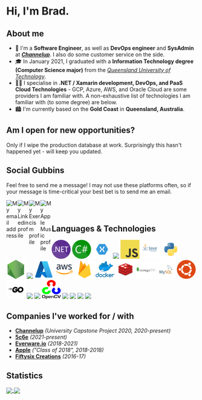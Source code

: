 # Hi, I'm Brad.

## About me
* 🏢 I'm a **Software Engineer**, as well as **DevOps engineer** and **SysAdmin** at [***Channelup***](https://channelup.com.au/). I also do some customer service on the side. 
* 🎓 In January 2021, I graduated with a **Information Technology degree (Computer Science major)** from the [*Queensland University of Technology*](https://www.qut.edu.au/). 
* 👨‍💻 I specialise in **.NET / Xamarin development, DevOps, and PaaS Cloud Technologies** - GCP, Azure, AWS, and Oracle Cloud are some providers I am familiar with. A non-exhaustive list of technologies I am familiar with (to some degree) are below.
* 🏙️ I'm currently based on the **Gold Coast** in **Queensland, Australia**.

## Am I open for new opportunities?

Only if I wipe the production database at work. Surprisingly this hasn't happened yet - will keep you updated. 
 
## Social Gubbins

Feel free to send me a message! I may not use these platforms often, so if your message is time-critical your best bet is to send me an email. 


<a href="mailto:hello@bradfuller.xyz">
  <img align="left" alt="My email address" width="30px" src="https://cdn.jsdelivr.net/npm/simple-icons@5.19.0/icons/gmail.svg"/>
</a>
<a href="https://www.linkedin.com/in/bradfuller1/">
  <img align="left" alt="My Linkedin profile" width="30px" src="https://cdn.jsdelivr.net/npm/simple-icons@5.19.0/icons/linkedin.svg" />
</a>
<a href="https://exercism.org/profiles/BradF-99">
  <img align="left" alt="My Exercism profile" width="30px" src="https://cdn.jsdelivr.net/npm/simple-icons@5.19.0/icons/exercism.svg" />
</a>
<a href="https://music.apple.com/profile/bradf99">
  <img align="left" alt="My Apple Music profile" width="30px" src="https://cdn.jsdelivr.net/npm/simple-icons@5.19.0/icons/applemusic.svg"/>
</a>

<br/><br/>


## Languages & Technologies

<code><img height="50" src="https://raw.githubusercontent.com/github/explore/93d8a67084f94b2a444e510199a6e7622e5b09a3/topics/dotnet/dotnet.png"></code>
<code><img height="50" src="https://raw.githubusercontent.com/github/explore/80688e429a7d4ef2fca1e82350fe8e3517d3494d/topics/csharp/csharp.png"></code>
<code><img height="50" src="https://raw.githubusercontent.com/github/explore/80688e429a7d4ef2fca1e82350fe8e3517d3494d/topics/xamarin/xamarin.png"></code>
<code><img height="50" src="https://adrientorris.github.io/wwwroot/images/blazor/logo-blazor.png"></code>
<code><img height="50" src="https://raw.githubusercontent.com/github/explore/80688e429a7d4ef2fca1e82350fe8e3517d3494d/topics/javascript/javascript.png"></code>
<code><img height="50" src="https://raw.githubusercontent.com/github/explore/80688e429a7d4ef2fca1e82350fe8e3517d3494d/topics/java/java.png"></code>
<code><img height="50" src="https://raw.githubusercontent.com/github/explore/80688e429a7d4ef2fca1e82350fe8e3517d3494d/topics/python/python.png"></code>
<code><img height="50" src="https://raw.githubusercontent.com/github/explore/80688e429a7d4ef2fca1e82350fe8e3517d3494d/topics/nodejs/nodejs.png"></code>
<code><img height="50" src="https://avatars.githubusercontent.com/u/2810941?s=200&v=4"></code>
<code><img height="50" src="https://raw.githubusercontent.com/github/explore/80688e429a7d4ef2fca1e82350fe8e3517d3494d/topics/azure/azure.png"></code>
<code><img height="50" src="https://raw.githubusercontent.com/github/explore/fbceb94436312b6dacde68d122a5b9c7d11f9524/topics/aws/aws.png"></code>
<code><img height="50" src="https://raw.githubusercontent.com/github/explore/80688e429a7d4ef2fca1e82350fe8e3517d3494d/topics/firebase/firebase.png"></code>
<code><img height="50" src="https://raw.githubusercontent.com/github/explore/80688e429a7d4ef2fca1e82350fe8e3517d3494d/topics/docker/docker.png"></code>
<code><img height="50" src="https://raw.githubusercontent.com/github/explore/80688e429a7d4ef2fca1e82350fe8e3517d3494d/topics/redis/redis.png"></code>
<code><img height="50" src="https://raw.githubusercontent.com/github/explore/80688e429a7d4ef2fca1e82350fe8e3517d3494d/topics/mongodb/mongodb.png"></code>
<code><img height="50" src="https://raw.githubusercontent.com/github/explore/80688e429a7d4ef2fca1e82350fe8e3517d3494d/topics/mysql/mysql.png"></code>
<code><img height="50" src="https://raw.githubusercontent.com/github/explore/80688e429a7d4ef2fca1e82350fe8e3517d3494d/topics/ubuntu/ubuntu.png"></code>
<code><img height="50" src="https://raw.githubusercontent.com/github/explore/80688e429a7d4ef2fca1e82350fe8e3517d3494d/topics/go/go.png"></code>
<code><img height="50" src="https://avatars.githubusercontent.com/u/7195757?s=200&v=4"></code>
<code><img height="50" src="https://avatars.githubusercontent.com/u/3380462?s=200&v=4"></code>
<code><img height="50" src="https://raw.githubusercontent.com/github/explore/80688e429a7d4ef2fca1e82350fe8e3517d3494d/topics/opencv/opencv.png"></code>
<code><img height="50" src="https://raw.githubusercontent.com/likedan/Awesome-CoreML-Models/master/images/coreml.png"></code>
<code><img height="50" src="https://avatars.githubusercontent.com/u/21003710?s=200&v=4"></code>
<code><img height="50" src="https://avatars.githubusercontent.com/u/21003710?s=200&v=4"></code>
<code><img height="50" src="https://cdn.jsdelivr.net/npm/simple-icons@5.19.0/icons/terraform.svg"></code>

## Companies I've worked for / with
* [**Channelup**](https://channelup.com.au/) *(University Capstone Project 2020, 2020-present)*
* [**5c6e**](https://5c6e.com/) *(2021-present)*
* [**Everware.io**](https://everware.io/) *(2018-2021)*
* [**Apple**](https://www.apple.com/au/) *("Class of 2018", 2018-2018)*
* [**Fiftysix Creations**](https://fiftysix.edu.au/) *(2016-17)*

## Statistics

<a href="https://github.com/anuraghazra/github-readme-stats">
  <img align="center" src="https://github-readme-stats.vercel.app/api?username=BradF-99&count_private=true&theme=vision-friendly-dark" />
</a>
<a href="https://github.com/anuraghazra/convoychat">
  <img align="center" src="https://github-readme-stats.vercel.app/api/top-langs/?username=BradF-99&layout=compact" />
</a>

